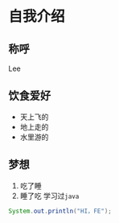 # 自我介绍
## 称呼
Lee
## 饮食爱好
* 天上飞的
* 地上走的
* 水里游的
## 梦想
1. 吃了睡
2. 睡了吃
学习过`java`
```java
System.out.println("HI，FE");
```
